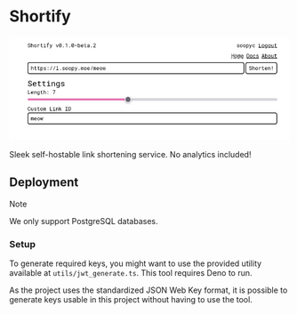 # Shortify

![screenshot of the shortify ui while logged in.](./docs/screenshot-1.png)

Sleek self-hostable link shortening service. No analytics included!

## Deployment

> [!NOTE]
>
> We only support PostgreSQL databases.

### Setup

To generate required keys, you might want to use the provided utility available at `utils/jwt_generate.ts`. This tool requires Deno to run.

As the project uses the standardized JSON Web Key format, it is possible to generate keys usable in this project without having to use the tool.
